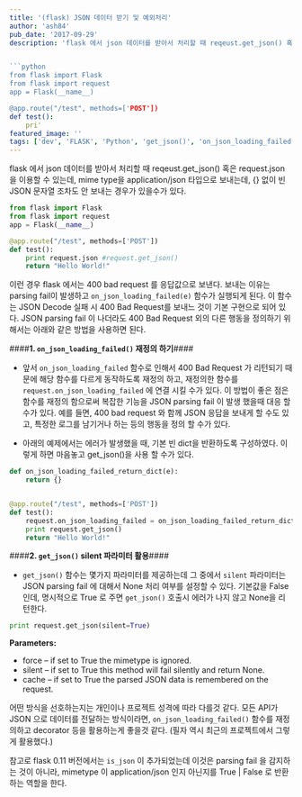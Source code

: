 ```yaml
---
title: '(flask) JSON 데이터 받기 및 예외처리'
author: 'ash84'
pub_date: '2017-09-29'
description: 'flask 에서 json 데이터를 받아서 처리할 때 reqeust.get_json() 혹은 request.json 을 이용할 수 있는데, mime type을 application/json 타입으로 보내는데, {} 없이 빈 JSON 문자열 조차도 안 보내는 경우가 있을수가 있다. 


```python
from flask import Flask
from flask import request 
app = Flask(__name__)

@app.route("/test", methods=['POST'])
def test():
    pri'
featured_image: ''
tags: ['dev', 'FLASK', 'Python', 'get_json()', 'on_json_loading_failed']
---
```


flask 에서 json 데이터를 받아서 처리할 때 reqeust.get_json() 혹은 request.json 을 이용할 수 있는데, mime type을 application/json 타입으로 보내는데, {} 없이 빈 JSON 문자열 조차도 안 보내는 경우가 있을수가 있다. 


```python
from flask import Flask
from flask import request 
app = Flask(__name__)

@app.route("/test", methods=['POST'])
def test():
    print request.json #request.get_json()
    return "Hello World!"

```

이런 경우 flask 에서는 400 bad request 를 응답값으로 보낸다. 보내는 이유는 parsing fail이 발생하고 `on_json_loading_failed(e)` 함수가 실행되게 된다. 이 함수는 JSON Decode 실패 시 400 Bad Request를 보내느 것이 기본 구현으로 되어 있다. JSON parsing fail 이 나더라도 400 Bad Request 외의 다른 행동을 정의하기 위해서는 아래와 같은 방법을 사용하면 된다. 


####**1. `on_json_loading_failed()` 재정의 하기**####

- 앞서 `on_json_loading_failed` 함수로 인해서 400 Bad Request 가 리턴되기 때문에 해당 함수를 다르게 동작하도록 재정의 하고, 재정의한 함수를 `request.on_json_loading_failed` 에 연결 시킬 수가 있다. 이 방법이 좋은 점은 함수를 재정의 함으로써 복잡한 기능을 JSON parsing fail 이 발생 했을때 대응 할수가 있다. 예를 들면, 400 bad request 와 함께 JSON 응답을 보내게 할 수도 있고, 특정한 로그를 남기거나 하는 등의 행동을 정의 할 수가 있다. 

- 아래의 예제에서는 에러가 발생했을 때, 기본 빈 dict을 반환하도록 구성하였다. 이렇게 하면 마음놓고 get_json()을 사용 할 수가 있다. 

```python 
def on_json_loading_failed_return_dict(e):
    return {}


@app.route("/test", methods=['POST'])
def test():
    request.on_json_loading_failed = on_json_loading_failed_return_dict
    print request.get_json()
    return "Hello World!" 
```






####**2. `get_json()` silent 파라미터 활용**####

- `get_json()` 함수는 몇가지 파라미터를 제공하는데 그 중에서 `silent` 파라미터는 JSON parsing fail 에 대해서 None 처리 여부를 설정할 수 있다. 기본값을 False인데, 명시적으로 True 로 주면 `get_json()` 호출시 에러가 나지 않고 None을 리턴한다. 

```python
print request.get_json(silent=True)
```
 

**Parameters:**

- force – if set to True the mimetype is ignored.
- silent – if set to True this method will fail silently and return None.
- cache – if set to True the parsed JSON data is remembered on the request.


어떤 방식을 선호하는지는 개인이나 프로젝트 성격에 따라 다를것 같다. 모든 API가 JSON 으로 데이터를 전달하는 방식이라면, `on_json_loading_failed()` 함수를 재정의하고 decorator 등을 활용하는게 좋을것 같다. (필자 역시 최근의 프로젝트에서 그렇게 활용했다.) 

참고로 flask 0.11 버전에서는 `is_json` 이 추가되었는데 이것은 parsing fail 을 감지하는 것이 아니라, mimetype 이 application/json 인지 아닌지를 True | False 로 반환하는 역할을 한다. 



